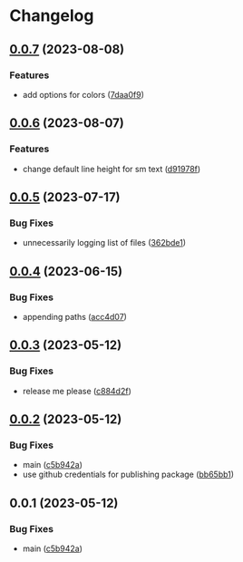 # Changelog

## [0.0.7](https://github.com/krystal/shard-tailwind/compare/v0.0.6...v0.0.7) (2023-08-08)


### Features

* add options for colors ([7daa0f9](https://github.com/krystal/shard-tailwind/commit/7daa0f9d86f78e94f26ce49c8df6f1f28be4ba91))

## [0.0.6](https://github.com/krystal/shard-tailwind/compare/v0.0.5...v0.0.6) (2023-08-07)


### Features

* change default line height for sm text ([d91978f](https://github.com/krystal/shard-tailwind/commit/d91978fa678688d58055eaa8cc0a29e88aee541e))

## [0.0.5](https://github.com/krystal/shard-tailwind/compare/v0.0.4...v0.0.5) (2023-07-17)


### Bug Fixes

* unnecessarily logging list of files ([362bde1](https://github.com/krystal/shard-tailwind/commit/362bde1a5e2f4344bf04b830e9a23619afd66ce4))

## [0.0.4](https://github.com/krystal/shard-tailwind/compare/v0.0.3...v0.0.4) (2023-06-15)


### Bug Fixes

* appending paths ([acc4d07](https://github.com/krystal/shard-tailwind/commit/acc4d07660ff6fd96dc7ba6f7bbdf8eca2b1726f))

## [0.0.3](https://github.com/krystal/shard-tailwind/compare/v0.0.2...v0.0.3) (2023-05-12)


### Bug Fixes

* release me please ([c884d2f](https://github.com/krystal/shard-tailwind/commit/c884d2f565497e7144af77dfbdc6ba9d03af3f5c))

## [0.0.2](https://github.com/krystal/shard-tailwind/compare/v0.0.1...v0.0.2) (2023-05-12)


### Bug Fixes

* main ([c5b942a](https://github.com/krystal/shard-tailwind/commit/c5b942aaf01bb94cfa0ed5f141bc2e5419c3ea6d))
* use github credentials for publishing package ([bb65bb1](https://github.com/krystal/shard-tailwind/commit/bb65bb1fa11475b354e95563fdc0ba00c4031100))

## 0.0.1 (2023-05-12)


### Bug Fixes

* main ([c5b942a](https://github.com/krystal/shard-tailwind/commit/c5b942aaf01bb94cfa0ed5f141bc2e5419c3ea6d))
